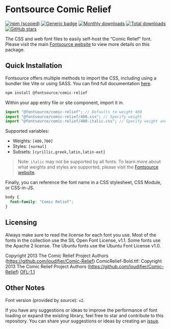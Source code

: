 # Fontsource Comic Relief

[![npm (scoped)](https://img.shields.io/npm/v/@fontsource/comic-relief?color=brightgreen)](https://www.npmjs.com/package/@fontsource/comic-relief) [![Generic badge](https://img.shields.io/badge/fontsource-passing-brightgreen)](https://github.com/fontsource/fontsource) [![Monthly downloads](https://badgen.net/npm/dm/@fontsource/comic-relief)](https://github.com/fontsource/fontsource) [![Total downloads](https://badgen.net/npm/dt/@fontsource/comic-relief)](https://github.com/fontsource/fontsource) [![GitHub stars](https://img.shields.io/github/stars/fontsource/fontsource.svg?style=social&label=Star)](https://github.com/fontsource/fontsource/stargazers)

The CSS and web font files to easily self-host the “Comic Relief” font. Please visit the main [Fontsource website](https://fontsource.org/fonts/comic-relief) to view more details on this package.

## Quick Installation

Fontsource offers multiple methods to import the CSS, including using a bundler like Vite or using SASS. You can find full documentation [here](https://fontsource.org/docs/getting-started/introduction).

```javascript
npm install @fontsource/comic-relief
```

Within your app entry file or site component, import it in.

```javascript
import "@fontsource/comic-relief"; // Defaults to weight 400
import "@fontsource/comic-relief/400.css"; // Specify weight
import "@fontsource/comic-relief/400-italic.css"; // Specify weight and style
```

Supported variables:
- Weights: `[400,700]`
- Styles: `[normal]`
- Subsets: `[cyrillic,greek,latin,latin-ext]`

> Note: `italic` may not be supported by all fonts. To learn more about what weights and styles are supported, please visit the [Fontsource website](https://fontsource.org/fonts/comic-relief).

Finally, you can reference the font name in a CSS stylesheet, CSS Module, or CSS-in-JS.

```css
body {
  font-family: "Comic Relief";
}
```

## Licensing
Always make sure to read the license for each font you use. Most of the fonts in the collection use the SIL Open Font License, v1.1. Some fonts use the Apache 2 license. The Ubuntu fonts use the Ubuntu Font License v1.0.

Copyright 2013 The Comic Relief Project Authors (https://github.com/loudifier/Comic-Relief) ComicRelief-Bold.ttf: Copyright 2013 The Comic Relief Project Authors (https://github.com/loudifier/Comic-Relief)
[OFL-1.1](https://openfontlicense.org)

## Other Notes
Font version (provided by source): `v2`.

If you have any suggestions or ideas to improve the performance of font loading or expand the existing library, feel free to star and contribute to this repository. You can share your suggestions or ideas by creating an [issue](https://github.com/fontsource/fontsource/issues).